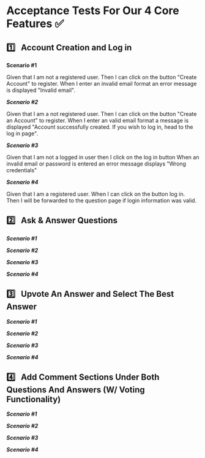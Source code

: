 # **Acceptance Tests For Our 4 Core Features** :white_check_mark: <br>

## :one: &nbsp; Account Creation and Log in

**Scenario #1**

Given that I am not a registered user.
Then I can click on the button "Create Account" to register.
When I enter an invalid email format an error message is displayed "Invalid email".

**_Scenario #2_**

Given that I am a not registered user.
Then I can click on the button "Create an Account" to register.
When I enter an valid email format a message is displayed "Account successfully created. If you wish to log in, head to the log in page".


**_Scenario #3_**

Given that I am not a logged in user
then I click on the log in button
When an invalid email or password is entered an error message displays "Wrong credentials"

**_Scenario #4_**

Given that I am a registered user.
When I can click on the button log in.
Then I will be forwarded to the question page if login information was valid.




## :two: &nbsp; Ask & Answer Questions

**_Scenario #1_**


**_Scenario #2_**


**_Scenario #3_**


**_Scenario #4_**



## :three: &nbsp; Upvote An Answer and Select The Best Answer


**_Scenario #1_**


**_Scenario #2_**


**_Scenario #3_**


**_Scenario #4_**



## :four: &nbsp; Add Comment Sections Under Both Questions And Answers (W/ Voting Functionality)


**_Scenario #1_**


**_Scenario #2_**


**_Scenario #3_**


**_Scenario #4_**










